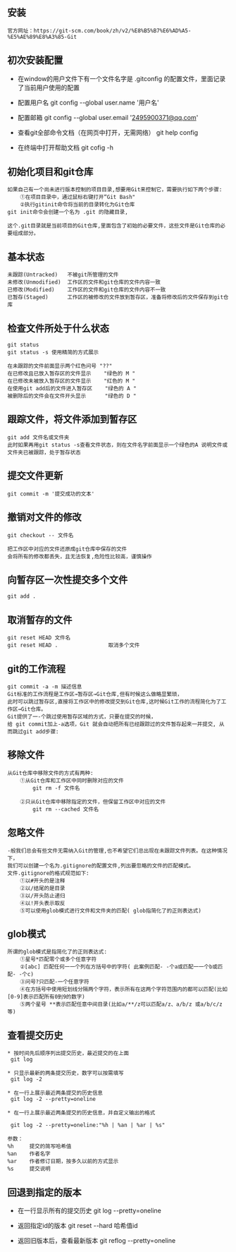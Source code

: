 ## 安装
    官方网址：https://git-scm.com/book/zh/v2/%E8%B5%B7%E6%AD%A5-%E5%AE%89%E8%A3%85-Git
## 初次安装配置
* 在window的用户文件下有一个文件名字是 .gitconfig 的配置文件，里面记录了当前用户使用的配置

* 配置用户名
    git config --global user.name '用户名'
* 配置邮箱
    git config --global user.email '2495900371@qq.com'

* 查看git全部命令文档（在网页中打开，无需网络）
    git help config

* 在终端中打开帮助文档
    git cofig -h

## 初始化项目和git仓库

    如果自己有一个尚未进行版本控制的项目目录,想要用Git来控制它，需要执行如下两个步骤:
        ①在项目目录中，通过鼠标右键打开“Git Bash" 
        ②执行gitinit命令将当前的目录转化为Git仓库
    git init命令会创建一个名为 .git 的隐藏目录,

    这个.git目录就是当前项目的Git仓库,里面包含了初始的必要文件，这些文件是Git仓库的必要组成部分。

## 基本状态
    未跟踪(Untracked)   不被git所管理的文件
    未修改(Unmodified)  工作区的文件和git仓库的文件内容一致
    已修改(Modified)    工作区的文件和git仓库的文件内容不一致
    已暂存(Staged)      工作区的被修改的文件放到暂存区，准备将修改后的文件保存到git仓库

## 检查文件所处于什么状态
    git status
    git status -s 使用精简的方式展示 
    
    在未跟踪的文件前面显示两个红色问号 "??"
    在已修改且已放入暂存区的文件显示    "绿色的 M "
    在已修改未被放入暂存区的文件显示    "红色的 M "
    在使用git add后的文件进入暂存区    "绿色的 A "
    被删除后的文件会在文件开头显示      "绿色的 D "

## 跟踪文件，将文件添加到暂存区
    git add 文件名或文件夹
    此时如果再用git status -s查看文件状态，则在文件名字前面显示一个绿色的A 说明文件或文件夹已被跟踪，处于暂存状态

## 提交文件更新
    git commit -m '提交成功的文本'

## 撤销对文件的修改
    git checkout -- 文件名

    把工作区中对应的文件还原成git仓库中保存的文件
    会将所有的修改都丢失，且无法恢复,危险性比较高，谨慎操作
## 向暂存区一次性提交多个文件
    git add .
## 取消暂存的文件
    git reset HEAD 文件名
    git reset HEAD .                取消多个文件

## git的工作流程

    git commit -a -m 描述信息
    Git标准的工作流程是工作区→暂存区→Git仓库,但有时候这么做略显繁琐，
    此时可以跳过暂存区,直接将工作区中的修改提交到Git仓库,这时候Git工作的流程简化为了工作区→Git仓库。
    Git提供了一-个跳过使用暂存区域的方式，只要在提交的时候，
    给 git commit加上-a选项，Git 就会自动把所有已经跟踪过的文件暂存起来一并提交, 从而跳过git add步骤:

## 移除文件
    从Git仓库中移除文件的方式有两种:
        ①从Git仓库和工作区中同时删除对应的文件
            git rm -f 文件名
        
        ②只从Git仓库中移除指定的文件，但保留工作区中对应的文件
            git rm --cached 文件名
## 忽略文件
    -般我们总会有些文件无需纳入Git的管理,也不希望它们总出现在未跟踪文件列表。在这种情况下，
    我们可以创建一个名为.gitignore的配置文件,列出要忽略的文件的匹配模式。
    文件.gitignore的格式规范如下:
        ①以#开头的是注释
        ②以/结尾的是目录
        ③以/开头防止递归
        ④以!开头表示取反
        ⑤可以使用glob模式进行文件和文件夹的匹配( glob指简化了的正则表达式)

## glob模式
    所谓的glob模式是指简化了的正则表达式:
        ①星号*匹配零个或多个任意字符
        ②[abc] 匹配任何一一个列在方括号中的字符( 此案例匹配- -个a或匹配一一个b或匹配- -个c)
        ③问号?只匹配-一个任意字符
        ④在方括号中使用短划线分隔两个字符，表示所有在这两个字符范围内的都可以匹配(比如[0-9]表示匹配所有0到9的数字)
        ⑤两个星号 **表示匹配任意中间目录(比如a/**/z可以匹配a/z、a/b/z 或a/b/c/z等)

## 查看提交历史

    * 按时间先后顺序列出提交历史，最近提交的在上面
     git log

    * 只显示最新的两条提交历史，数字可以按需填写
     git log -2

    * 在一行上展示最近两条提交的历史信息
     git log -2 --pretty=oneline

    * 在一行上展示最近两条提交的历史信息，并自定义输出的格式

     git log -2 --pretty=oneline:"%h | %an | %ar | %s"

    参数：
    %h     提交的简写哈希值
    %an    作者名字
    %ar    作者修订日期，按多久以前的方式显示
    %s     提交说明

## 回退到指定的版本

 * 在一行显示所有的提交历史
    git log --pretty=oneline

 * 返回指定id的版本
    git reset --hard 哈希值id

 * 返回旧版本后，查看最新版本
    git reflog --pretty=oneline